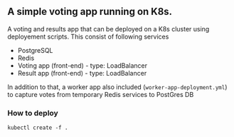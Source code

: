 ## A simple voting app running on K8s.
A voting and results app that can be deployed on a K8s cluster using deployement scripts. This consist of following services
- PostgreSQL
- Redis
- Voting app (front-end) - type: LoadBalancer
- Result app (front-end) - type: LoadBalancer

In addition to that, a worker app also included (`worker-app-deployment.yml`) to capture votes from temporary Redis services to PostGres DB

### How to deploy
```
kubectl create -f .
```